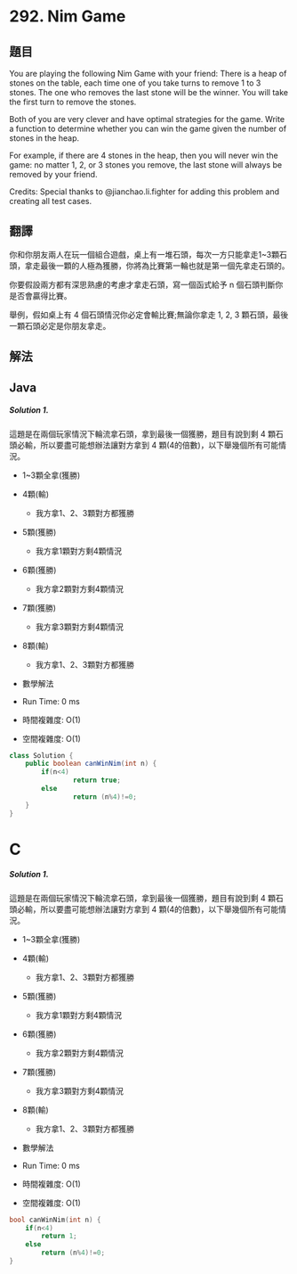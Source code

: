 # 292. Nim Game

## 題目

You are playing the following Nim Game with your friend: There is a heap of stones on the table, each time one of you take turns to remove 1 to 3 stones. The one who removes the last stone will be the winner. You will take the first turn to remove the stones.

Both of you are very clever and have optimal strategies for the game. Write a function to determine whether you can win the game given the number of stones in the heap.

For example, if there are 4 stones in the heap, then you will never win the game: no matter 1, 2, or 3 stones you remove, the last stone will always be removed by your friend.

Credits:
Special thanks to @jianchao.li.fighter for adding this problem and creating all test cases.

## 翻譯

你和你朋友兩人在玩一個組合遊戲，桌上有一堆石頭，每次一方只能拿走1~3顆石頭，拿走最後一顆的人極為獲勝，你將為比賽第一輪也就是第一個先拿走石頭的。

你要假設兩方都有深思熟慮的考慮才拿走石頭，寫一個函式給予 n 個石頭判斷你是否會贏得比賽。

舉例，假如桌上有 4 個石頭情況你必定會輸比賽;無論你拿走 1, 2, 3 顆石頭，最後一顆石頭必定是你朋友拿走。


## 解法

## Java

##### Solution 1.

這題是在兩個玩家情況下輪流拿石頭，拿到最後一個獲勝，題目有說到剩 4 顆石頭必輸，所以要盡可能想辦法讓對方拿到 4 顆(4的倍數)，以下舉幾個所有可能情況。
- 1~3顆全拿(獲勝)
- 4顆(輸)
  - 我方拿1、2、3顆對方都獲勝
- 5顆(獲勝)
  - 我方拿1顆對方剩4顆情況
- 6顆(獲勝)
  - 我方拿2顆對方剩4顆情況
- 7顆(獲勝)
  - 我方拿3顆對方剩4顆情況
- 8顆(輸)
  - 我方拿1、2、3顆對方都獲勝


- 數學解法
- Run Time: 0 ms
- 時間複雜度: O(1)
- 空間複雜度: O(1)

```java
class Solution {
    public boolean canWinNim(int n) {
        if(n<4)
        		return true;
        else
        		return (n%4)!=0;
    }
}
```
# C

##### Solution 1.

這題是在兩個玩家情況下輪流拿石頭，拿到最後一個獲勝，題目有說到剩 4 顆石頭必輸，所以要盡可能想辦法讓對方拿到 4 顆(4的倍數)，以下舉幾個所有可能情況。
- 1~3顆全拿(獲勝)
- 4顆(輸)
  - 我方拿1、2、3顆對方都獲勝
- 5顆(獲勝)
  - 我方拿1顆對方剩4顆情況
- 6顆(獲勝)
  - 我方拿2顆對方剩4顆情況
- 7顆(獲勝)
  - 我方拿3顆對方剩4顆情況
- 8顆(輸)
  - 我方拿1、2、3顆對方都獲勝


- 數學解法
- Run Time: 0 ms
- 時間複雜度: O(1)
- 空間複雜度: O(1)

```c
bool canWinNim(int n) {
    if(n<4)
        return 1;
    else
        return (n%4)!=0;
}
```
